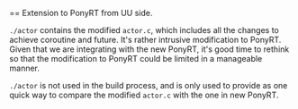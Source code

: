 == Extension to PonyRT from UU side.

`./actor` contains the modified `actor.c`, which includes all the changes to
achieve coroutine and future. It's rather intrusive modification to PonyRT.
Given that we are integrating with the new PonyRT, it's good time to rethink so
that the modification to PonyRT could be limited in a manageable manner.

`./actor` is not used in the build process, and is only used to provide as one
quick way to compare the modified `actor.c` with the one in new PonyRT.
